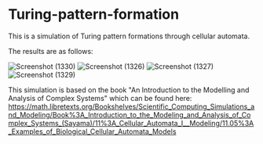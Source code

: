 # Turing-pattern-formation

This is a simulation of Turing pattern formations through cellular automata. 

The results are as follows:

![Screenshot (1330)](https://user-images.githubusercontent.com/56737677/188329502-6c55af02-8df2-430d-9a2c-30a27fdcbf53.png)
![Screenshot (1326)](https://user-images.githubusercontent.com/56737677/188329521-50ddfac7-bbad-4e6e-b0b5-f89ee712a7c3.png)
![Screenshot (1327)](https://user-images.githubusercontent.com/56737677/188329536-29fca72d-b50a-4dcd-bd47-b8efce254041.png)
![Screenshot (1329)](https://user-images.githubusercontent.com/56737677/188329562-fa9d2e10-207d-436e-8557-3d563adceee8.png)


This simulation is based on the book "An Introduction to the Modelling and Analysis of Complex Systems" which can be found here: 
https://math.libretexts.org/Bookshelves/Scientific_Computing_Simulations_and_Modeling/Book%3A_Introduction_to_the_Modeling_and_Analysis_of_Complex_Systems_(Sayama)/11%3A_Cellular_Automata_I__Modeling/11.05%3A_Examples_of_Biological_Cellular_Automata_Models
